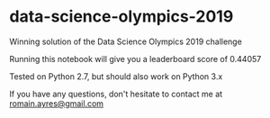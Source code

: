 # data-science-olympics-2019
Winning solution of the Data Science Olympics 2019 challenge

Running this notebook will give you a leaderboard score of 0.44057

Tested on Python 2.7, but should also work on Python 3.x

If you have any questions, don't hesitate to contact me at romain.ayres@gmail.com
